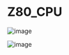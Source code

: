 # Z80_CPU

![image](https://github.com/junxian428/Z80_CPU/assets/58724748/9f1e11c2-2e45-4152-a3b1-d8baca32a3e8)

![image](https://github.com/junxian428/Z80_CPU/assets/58724748/71ff7273-c838-44fe-bc7a-7fa4bfcfdf8c)
